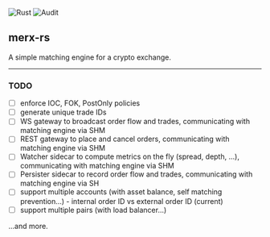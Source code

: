 ![Rust](https://github.com/flopezlasanta/merx-rs/actions/workflows/rust.yml/badge.svg)
![Audit](https://github.com/flopezlasanta/merx-rs/actions/workflows/audit.yml/badge.svg)

## merx-rs

A simple matching engine for a crypto exchange.

---

### TODO

- [ ] enforce IOC, FOK, PostOnly policies
- [ ] generate unique trade IDs
- [ ] WS gateway to broadcast order flow and trades, communicating with matching engine via SHM
- [ ] REST gateway to place and cancel orders, communicating with matching engine via SHM
- [ ] Watcher sidecar to compute metrics on the fly (spread, depth, ...), communicating with matching engine via SHM
- [ ] Persister sidecar to record order flow and trades, communicating with matching engine via SH
- [ ] support multiple accounts (with asset balance, self matching prevention...) - internal order ID vs external order ID (current)
- [ ] support multiple pairs (with load balancer...)

...and more.

